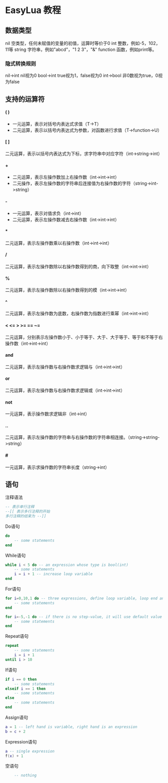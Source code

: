 # EasyLua 教程

## 数据类型

nil	空类型，任何未赋值的变量的初值，运算时等价于0
int	整数，例如-5，102，11等
string	字符串，例如"abcd\"，\"1 2 3"，\"&\"
function	函数，例如print等。

### 隐式转换规则

nil\-\>int	nil视为0
bool->int	true视为1，false视为0
int->bool	非0数视为true，0视为false

## 支持的运算符

#### \( \)

- 一元运算，表示对括号内表达式求值（T\-\>T）
- 二元运算，表示以括号内表达式为参数，对函数进行求值（T\-\>function\-\>U）

#### \[ \]

二元运算，表示以括号内表达式为下标，求字符串中对应字符（int-\>string\-\>int）

#### \+

- 二元运算，表示左操作数加上右操作数（int\-\>int\-\>int）
- 二元操作，表示左操作数的字符串后连接值为右操作数的字符（string->int->string）

#### \-

- 一元运算，表示对值求负（int\-\>int）
- 二元运算，表示左操作数减去右操作数（int\-\>int\-\>int）

#### \*

二元运算，表示左操作数乘以右操作数（int\-\>int\-\>int）

#### /

二元运算，表示左操作数除以右操作数得到的商，向下取整（int\-\>int\-\>int）

#### %

二元运算，表示左操作数除以右操作数得到的模（int\-\>int\-\>int）

#### ^

二元运算，表示左操作数为底数，右操作数为指数进行乘幂（int\-\>int\-\>int）

#### \< \<= \> \>= == ~=

二元运算，分别表示左操作数小于、小于等于、大于、大于等于、等于和不等于右操作数（int\-\>int\-\>int）

#### and

二元运算，表示左操作数与右操作数求逻辑与（int\-\>int\-\>int）

#### or

二元运算，表示左操作数与右操作数求逻辑或（int\-\>int\-\>int）

#### not

一元运算，表示操作数求逻辑非（int\-\>int）

#### ..

二元运算，表示左操作数的字符串与右操作数的字符串相连接。（string\-\>string\-\>string）

#### \#

一元运算，表示求操作数的字符串长度（string\-\>int）

## 语句

注释语法

```lua
-- 表示单行注释
--[[ 表示多行注释的开始
多行注释的结束为 --]]
```

Do语句

```lua
do
    -- some statements
end
```

While语句

```lua
while i < 5 do -- an expression whose type is bool(int)
    -- some statements
    i = i + 1 -- increase loop variable
end
```

For语句

```lua
for i=0,10,1 do -- three expressions, define loop variable, loop end and loop step-value
    -- some statements
end

for i=-5,-1 do -- if there is no step-value, it will use default value 1
    -- some statements
end
```

Repeat语句

```lua
repeat
    -- some statements
    i = i + 1
until i > 10
```

If语句

```lua
if i == 0 then
    -- some statements
elseif i == 1 then
    -- some statements
else
    -- some statements
end
```

Assign语句

```lua
a = 1 -- left hand is variable, right hand is an expression
b = c + 2
```

Expression语句

```lua
a -- single expression
f(x) + 1
```

空语句

```lua
	-- nothing
```

